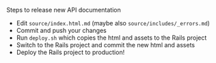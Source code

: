 Steps to release new API documentation

* Edit `source/index.html.md` (maybe also `source/includes/_errors.md`)
* Commit and push your changes
* Run `deploy.sh` which copies the html and assets to the Rails project
* Switch to the Rails project and commit the new html and assets
* Deploy the Rails project to production!
